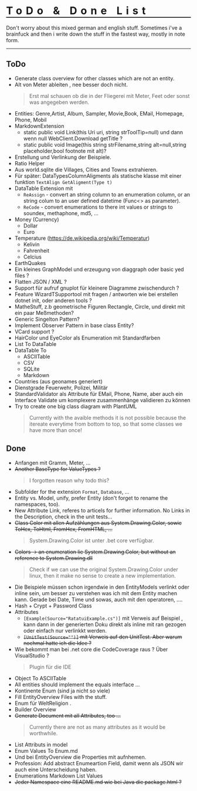 <h1 style="font-weight:bold; letter-spacing: 10px; border-bottom: 2px solid black;">ToDo & Done List</h1>

Don't worry about this mixed german and english stuff. Sometimes i've a brainfuck and then
i write down the stuff in the fastest way, mostly in note form.

---

## ToDo

- Generate class overview for other classes which are not an entity.
- Alt von Meter ableiten , nee besser doch nicht.
  > Erst mal schauen ob die in der Fliegerei mit Meter, Feet oder sonst was angegeben werden.
- Entities: Genre,Artist, Album, Sampler, Movie,Book, EMail, Homepage, Phone, Mobil
- MarkdownExtension
  - static public void Link(this Uri uri, string strToolTip=null) und dann wenn null WebClient.Download getTitle ?
  - static public void Image(this string strFilename,string alt=null,string placeholder,bool footnote mit alt)?
- Erstellung und Verlinkung der Beispiele.
- Ratio Helper
- Aus world.sqlite die Villages, Cities and Towns extrahieren.
- Für später: DataTypesColumnAligments als statische klasse mit einer funktion `TextAlign GetAligment(Type t)`
- DataTable Extension mit
  - `ReAssign` - convert an string column to an enumeration column, or an string colum to an user defined datetime (Func<> as parameter).
  - `ReCode` - convert enumerations to there int values or strings to soundex, methaphone, md5, ...
- Money (Currency)
  - Dollar
  - Euro
- Temperature (https://de.wikipedia.org/wiki/Temperatur)
  - Kelivin
  - Fahrenheit
  - Celcius
- EarthQuakes
- Ein kleines GraphModel und erzeugung von diaggraph oder basic yed files ?
- Flatten JSON / XML ?
- Support für aufruf gnuplot für kleinere Diagramme zwischendurch ?
- Feature WizardTSupportool mit fragen / antworten wie bei erstellen dotnet init, oder anderen tools ?
- MatheStuff, z.b geometrische Figuren Rectangle, Circle, und direkt mit ein paar Meßmethoden?
- Generic Singelton Pattern?
- Implement Observer Pattern in base class Entity?
- VCard support ?
- HairColor und EyeColor als Enumeration mit Standardfarben
- List<T> To DataTable
- DataTable To
  -  ASCIITable
  -  CSV
  -  SQLite
  -  Markdown
- Countries (aus geonames generiert)
- Dienstgrade Feuerwehr, Polizei, Militär
- StandardValidator als Attribute für EMail, Phone, Name, aber auch ein Interface Validate um komplexere zusammenhänge validieren zu können
- Try to create one big class diagram with PlantUML
  > Currently with the avaible methods it is not possible because the itereate everytime from bottom to top, so that some classes
  > we have more than once!


## Done

- Anfangen mit Gramm, Meter, ...
- ~~Another BaseType for ValueTypes ?~~
  > I forgotten reason why todo this?
- Subfolder for the extension `Format`, `Database`, ...
- Entity vs. Model, unify, prefer Entity (don't forget to rename the namespaces, too).
- New Attribute Link, referes to articels for further information. No Links in the Description, check in the unit tests...
- ~~Class Color mit allen Aufzählungen aus System.Drawing.Color, sowie ToHex, ToHtml, FromHex, FromHTML, ...~~
  > System.Drawing.Color ist unter .bet core verfügbar.
- ~~Colors -> an enumeration lie System.Drawing.Color, but without an reference to System.Drawing.dll~~
  > Check if we can use the original System.Drawing.Color under linux, then it make no sense to create a new implementation.
- Die Beispiele müssen schon irgendwie in den EntityModels verlinkt oder inline sein, um besser zu verstehen was ich mit dem Entity machen kann. Gerade bei Date, Time und sowas, auch mit den operatoren, ....
- Hash + Crypt + Password Class
- Attributes 
  - `[Example(Source="RatatuiExample.cs")]` mit Verweis auf Beispiel , kann dann in der generierten Doku direkt als inline mit ran gezogen oder einfach nur verlinkkt werden.
  - ~~`[UnitTest(Source="")]` mit Verweis auf den UnitTest. Aber warum nochmal hatte ich die Idee ?~~
- Wie bekommt man bei .net core die CodeCoverage raus ? Über VisualStudio ?
  > Plugin für die IDE
- Object To ASCIITable
- All entities should implement the equals interface ...
- Kontinente Enum (sind ja nicht so viele)
- Fill EntityOverview Files with the stuff.
- Enum für WeltReligion .
- Builder Overview
- ~~Generate Document mit all Attributes, too ...~~
  > Currently there are not as many attributes as it would be worthwhile.
- List Attributs in model
- Enum Values To Enum.md
- Und bei EntityOverview die Properties mit aufnhemen.
- Profession: Add abstract Enumeartion Field, damit wenn als JSON wir auch eine Unterscheidung haben.
- Enumerations Markdown List Values
- ~~Jeder Namespace eine README.md wie bei Java die package.html ?~~
